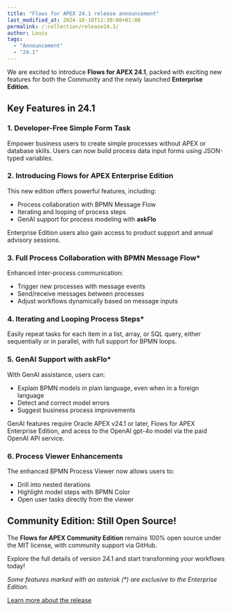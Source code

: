 ```yaml
---
title: "Flows for APEX 24.1 release announcement"
last_modified_at: 2024-10-10T11:30:00+01:00
permalink: /:collection/release24.1/
author: Louis
tags:
  - "Announcement"
  - "24.1"
---
```

We are excited to introduce **Flows for APEX 24.1**, packed with exciting new features for both the Community and the newly launched **Enterprise Edition**.

## Key Features in 24.1

### 1. Developer-Free Simple Form Task

Empower business users to create simple processes without APEX or database skills. Users can now build process data input forms using JSON-typed variables.

### 2. **Introducing Flows for APEX Enterprise Edition**

This new edition offers powerful features, including:

- Process collaboration with BPMN Message Flow
- Iterating and looping of process steps
- GenAI support for process modeling with **askFlo**

Enterprise Edition users also gain access to product support and annual advisory sessions.

### 3. Full Process Collaboration with BPMN Message Flow*

Enhanced inter-process communication:

- Trigger new processes with message events
- Send/receive messages between processes
- Adjust workflows dynamically based on message inputs

### 4. Iterating and Looping Process Steps*

Easily repeat tasks for each item in a list, array, or SQL query, either sequentially or in parallel, with full support for BPMN loops.

### 5. GenAI Support with askFlo*

With GenAI assistance, users can:

- Explain BPMN models in plain language, even when in a foreign language
- Detect and correct model errors
- Suggest business process improvements

GenAI features require Oracle APEX v24.1 or later, Flows for APEX Enterprise Edition, and acess to the OpenAI gpt-4o model via the paid OpenAI API service.

### 6. Process Viewer Enhancements

The enhanced BPMN Process Viewer now allows users to:

- Drill into nested iterations
- Highlight model steps with BPMN Color
- Open user tasks directly from the viewer

## Community Edition: Still Open Source!

The **Flows for APEX Community Edition** remains 100% open source under the MIT license, with community support via GitHub.

Explore the full details of version 24.1 and start transforming your workflows today!

*Some features marked with an asterisk (\*) are exclusive to the Enterprise Edition.*

[Learn more about the release](https://flowsforapex.org/Flows4APEX241Features/)

